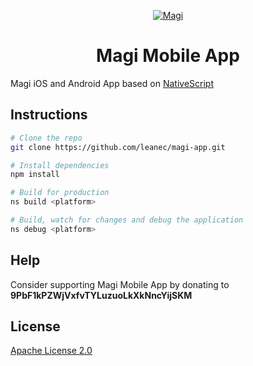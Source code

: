 <p align="center">
  <a href="https://www.xmg.network/">
    <img alt="Magi" src="https://i.imgur.com/rUY6i4T.png" />
  </a>
</p>

<h1 align="center">
Magi Mobile App
</h1>

Magi iOS and Android App based on [NativeScript](http://www.nativescript.org)

## Instructions
``` bash
# Clone the repo
git clone https://github.com/leanec/magi-app.git

# Install dependencies
npm install

# Build for production
ns build <platform>

# Build, watch for changes and debug the application
ns debug <platform>
```

## Help
Consider supporting Magi Mobile App by donating to **9PbF1kPZWjVxfvTYLuzuoLkXkNncYijSKM**

## License
[Apache License 2.0](https://github.com/leanec/magi-app/blob/master/LICENSE)
